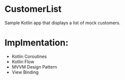 # CustomerList
Sample Kotlin app that displays a list of mock customers.

# Implmentation:

* Kotlin Coroutines
* Kotlin Flow
* MVVM Design Pattern
* View Binding
